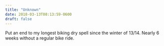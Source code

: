 ```yaml
---
title: "Unknown"
date: 2018-03-13T08:13:59-0600
draft: false
---
```


Put an end to my longest biking dry spell since the winter of 13/14\. Nearly 6 weeks without a regular bike ride.
